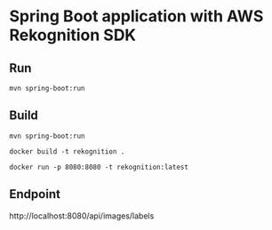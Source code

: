 # Spring Boot application with AWS Rekognition SDK

## Run

`mvn spring-boot:run`

## Build

`mvn spring-boot:run`

`docker build -t rekognition .`

`docker run -p 8080:8080 -t rekognition:latest`


## Endpoint

http://localhost:8080/api/images/labels